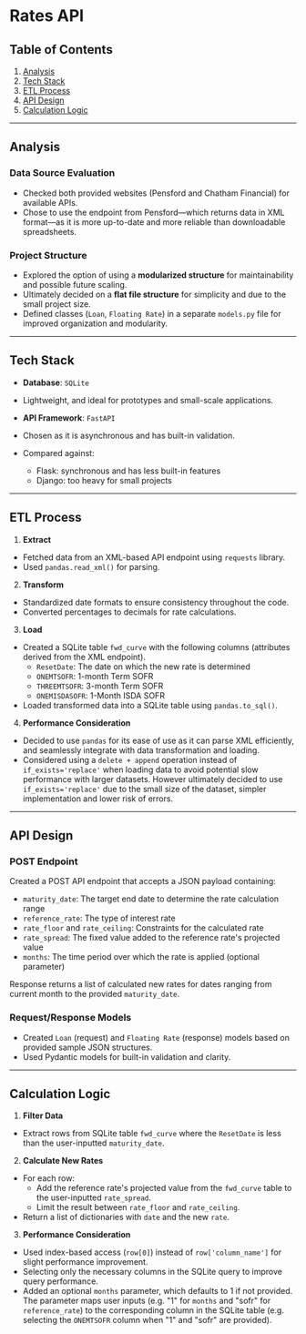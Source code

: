 # Rates API

## Table of Contents

1. [Analysis](#analysis)
2. [Tech Stack](#tech-stack)
3. [ETL Process](#etl-process)
4. [API Design](#api-design)
5. [Calculation Logic](#calculation-logic)

---

## Analysis

### Data Source Evaluation

- Checked both provided websites (Pensford and Chatham Financial) for available APIs.
- Chose to use the endpoint from Pensford—which returns data in XML format—as it is more up-to-date and more reliable than downloadable spreadsheets.

### Project Structure

- Explored the option of using a **modularized structure** for maintainability and possible future scaling.
- Ultimately decided on a **flat file structure** for simplicity and due to the small project size.
- Defined classes (`Loan`, `Floating Rate`) in a separate `models.py` file for improved organization and modularity.

---

## Tech Stack

- **Database**: `SQLite`
- Lightweight, and ideal for prototypes and small-scale applications.

- **API Framework**: `FastAPI`
- Chosen as it is asynchronous and has built-in validation.
- Compared against:
    - Flask: synchronous and has less built-in features
    - Django: too heavy for small projects

---

## ETL Process

1. **Extract**
- Fetched data from an XML-based API endpoint using `requests` library.
- Used `pandas.read_xml()` for parsing.

2. **Transform**
- Standardized date formats to ensure consistency throughout the code.
- Converted percentages to decimals for rate calculations.

3. **Load**
- Created a SQLite table `fwd_curve` with the following columns (attributes derived from the XML endpoint).
    - `ResetDate`: The date on which the new rate is determined
    - `ONEMTSOFR`: 1-month Term SOFR
    - `THREEMTSOFR`: 3-month Term SOFR
    - `ONEMISDASOFR`: 1-Month ISDA SOFR
- Loaded transformed data into a SQLite table using `pandas.to_sql()`.

4. **Performance Consideration**
- Decided to use `pandas` for its ease of use as it can parse XML efficiently, and seamlessly integrate with data transformation and loading.
- Considered using a `delete + append` operation instead of `if_exists='replace'` when loading data to avoid potential slow performance with larger datasets. However ultimately decided to use `if_exists='replace'` due to the small size of the dataset, simpler implementation and lower risk of errors.

---

## API Design

### POST Endpoint

Created a POST API endpoint that accepts a JSON payload containing:
- `maturity_date`: The target end date to determine the rate calculation range
- `reference_rate`: The type of interest rate
- `rate_floor` and `rate_ceiling`: Constraints for the calculated rate
- `rate_spread`: The fixed value added to the reference rate's projected value
- `months`: The time period over which the rate is applied (optional parameter)

Response returns a list of calculated new rates for dates ranging from current month to the provided `maturity_date`.

### Request/Response Models

- Created `Loan` (request) and `Floating Rate` (response) models based on provided sample JSON structures.
- Used Pydantic models for built-in validation and clarity.

---

## Calculation Logic

1. **Filter Data**
- Extract rows from SQLite table `fwd_curve` where the `ResetDate` is less than the user-inputted `maturity_date`.

2. **Calculate New Rates**
- For each row:
    - Add the reference rate's projected value from the `fwd_curve` table to the user-inputted `rate_spread`.
    - Limit the result between `rate_floor` and `rate_ceiling`.
- Return a list of dictionaries with `date` and the new `rate`.

3. **Performance Consideration**
- Used index-based access (`row[0]`) instead of `row['column_name']` for slight performance improvement.
- Selecting only the necessary columns in the SQLite query to improve query performance.
- Added an optional `months` parameter, which defaults to 1 if not provided. The parameter maps user inputs (e.g. "1" for `months` and "sofr" for `reference_rate`) to the corresponding column in the SQLite table (e.g. selecting the `ONEMTSOFR` column when "1" and "sofr" are provided).